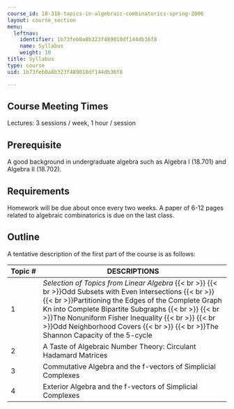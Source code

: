 ```yaml
---
course_id: 18-318-topics-in-algebraic-combinatorics-spring-2006
layout: course_section
menu:
  leftnav:
    identifier: 1b73feb0a8b323f489010df144db36f8
    name: Syllabus
    weight: 10
title: Syllabus
type: course
uid: 1b73feb0a8b323f489010df144db36f8

---
```


Course Meeting Times
--------------------

Lectures: 3 sessions / week, 1 hour / session

Prerequisite
------------

A good background in undergraduate algebra such as Algebra I (18.701) and Algebra II (18.702).

Requirements
------------

Homework will be due about once every two weeks. A paper of 6-12 pages related to algebraic combinatorics is due on the last class.

Outline
-------

A tentative description of the first part of the course is as follows:

| Topic # | DESCRIPTIONS |
| --- | --- |
| 1 | _Selection of Topics from Linear Algebra_  {{< br >}}  {{< br >}}Odd Subsets with Even Intersections  {{< br >}}  {{< br >}}Partitioning the Edges of the Complete Graph Kn into Complete Bipartite Subgraphs  {{< br >}}  {{< br >}}The Nonuniform Fisher Inequality  {{< br >}}  {{< br >}}Odd Neighborhood Covers  {{< br >}}  {{< br >}}The Shannon Capacity of the 5-cycle |
| 2 | A Taste of Algebraic Number Theory: Circulant Hadamard Matrices |
| 3 | Commutative Algebra and the f-vectors of Simplicial Complexes |
| 4 | Exterior Algebra and the f-vectors of Simplicial Complexes
